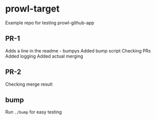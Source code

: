 # prowl-target
Example repo for testing prowl-github-app

## PR-1

Adds a line in the readme - bumpys
Added bump script
Checking PRs
Added logging
Added actual merging

## PR-2

Checking merge result

## bump

Run `./bump` for easy testing

